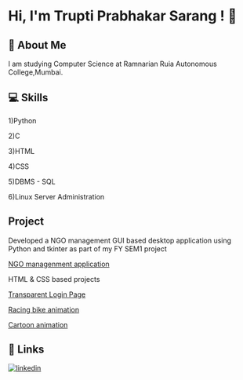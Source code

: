 
# Hi, I'm Trupti Prabhakar Sarang ! 👋




## 🚀 About Me
I am studying Computer Science at Ramnarian Ruia Autonomous College,Mumbai.



## 💻 Skills

1)Python

2)C

3)HTML 

4)CSS

5)DBMS - SQL

6)Linux Server Administration

## Project 

Developed a NGO management GUI based desktop application using Python and tkinter
as part of my FY SEM1 project 

[NGO managenment application](https://github.com/truptisarang/NGO-management.git)

HTML & CSS based projects

[Transparent Login Page](https://github.com/truptisarang/Login-Page-HTML-CSS.git)

[Racing bike animation](https://github.com/truptisarang/html-css-racing-bike-animation.git)

[Cartoon animation](https://github.com/truptisarang/HTML-CSS-cartoon-animation-.git)


## 🔗 Links

[![linkedin](https://img.shields.io/badge/linkedin-0A66C2?style=for-the-badge&logo=linkedin&logoColor=white)](https://www.linkedin.com/in/trupti-sarang-138240248)


